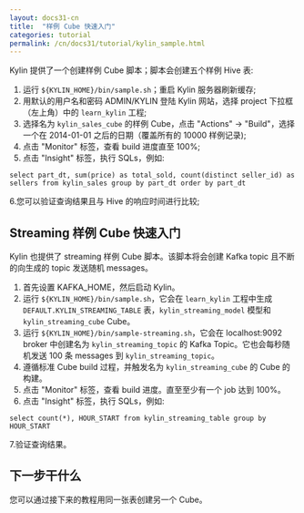 ```yaml
---
layout: docs31-cn
title:  "样例 Cube 快速入门"
categories: tutorial
permalink: /cn/docs31/tutorial/kylin_sample.html
---
```


Kylin 提供了一个创建样例 Cube 脚本；脚本会创建五个样例 Hive 表:

1. 运行 `${KYLIN_HOME}/bin/sample.sh`；重启 Kylin 服务器刷新缓存;
2. 用默认的用户名和密码 ADMIN/KYLIN 登陆 Kylin 网站，选择 project 下拉框（左上角）中的 `learn_kylin` 工程;
3. 选择名为 `kylin_sales_cube` 的样例 Cube，点击 "Actions" -> "Build"，选择一个在 2014-01-01 之后的日期（覆盖所有的 10000 样例记录);
4. 点击 "Monitor" 标签，查看 build 进度直至 100%;
5. 点击 "Insight" 标签，执行 SQLs，例如:

```
select part_dt, sum(price) as total_sold, count(distinct seller_id) as sellers from kylin_sales group by part_dt order by part_dt
```

 6.您可以验证查询结果且与 Hive 的响应时间进行比较;

   
## Streaming 样例 Cube 快速入门

Kylin 也提供了 streaming 样例 Cube 脚本。该脚本将会创建 Kafka topic 且不断的向生成的 topic 发送随机 messages。

1. 首先设置 KAFKA_HOME，然后启动 Kylin。
2. 运行 `${KYLIN_HOME}/bin/sample.sh`，它会在 `learn_kylin` 工程中生成 `DEFAULT.KYLIN_STREAMING_TABLE` 表，`kylin_streaming_model` 模型和 `kylin_streaming_cube` Cube。
3. 运行 `${KYLIN_HOME}/bin/sample-streaming.sh`，它会在 localhost:9092 broker 中创建名为 `kylin_streaming_topic` 的 Kafka Topic。它也会每秒随机发送 100 条 messages 到 `kylin_streaming_topic`。
4. 遵循标准 Cube build 过程，并触发名为 `kylin_streaming_cube` 的 Cube 的构建。  
5. 点击 "Monitor" 标签，查看 build 进度。直至至少有一个 job 达到 100%。
6. 点击 "Insight" 标签，执行 SQLs，例如:

```
select count(*), HOUR_START from kylin_streaming_table group by HOUR_START
```

 7.验证查询结果。
 
## 下一步干什么

您可以通过接下来的教程用同一张表创建另一个 Cube。
